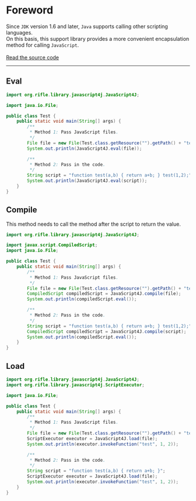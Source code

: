 # Foreword
Since `JDK` version 1.6 and later, `Java` supports calling other scripting languages.
<br>
On this basis, this support library provides a more convenient encapsulation method for calling `JavaScript`.
<br><br>
[Read the source code](../../../src/main/java/org/rifle/library/javascript4j)
***
## Eval

```java
import org.rifle.library.javascript4j.JavaScript4J;

import java.io.File;

public class Test {
    public static void main(String[] args) {
        /**
         * Method 1: Pass JavaScript files.
         */
        File file = new File(Test.class.getResource("").getPath() + "test.js");
        System.out.println(JavaScript4J.eval(file));

        /**
         * Method 2: Pass in the code.
         */
        String script = "function test(a,b) { return a+b; } test(1,2);";
        System.out.println(JavaScript4J.eval(script));
    }
}
```
## Compile
This method needs to call the method after the script to return the value.

```java
import org.rifle.library.javascript4j.JavaScript4J;

import javax.script.CompiledScript;
import java.io.File;

public class Test {
    public static void main(String[] args) {
        /**
         * Method 1: Pass JavaScript files.
         */
        File file = new File(Test.class.getResource("").getPath() + "test.js");
        CompiledScript compiledScript = JavaScript4J.compile(file);
        System.out.println(compiledScript.eval());

        /**
         * Method 2: Pass in the code.
         */
        String script = "function test(a,b) { return a+b; } test(1,2);";
        CompiledScript compiledScript = JavaScript4J.compile(script);
        System.out.println(compiledScript.eval());
    }
}
```
## Load

```java
import org.rifle.library.javascript4j.JavaScript4J;
import org.rifle.library.javascript4j.ScriptExecutor;

import java.io.File;

public class Test {
    public static void main(String[] args) {
        /**
         * Method 1: Pass JavaScript files.
         */
        File file = new File(Test.class.getResource("").getPath() + "test.js");
        ScriptExecutor executor = JavaScript4J.load(file);
        System.out.println(executor.invokeFunction("test", 1, 2));

        /**
         * Method 2: Pass in the code.
         */
        String script = "function test(a,b) { return a+b; }";
        ScriptExecutor executor = JavaScript4J.load(file);
        System.out.println(executor.invokeFunction("test", 1, 2));
    }
}
```